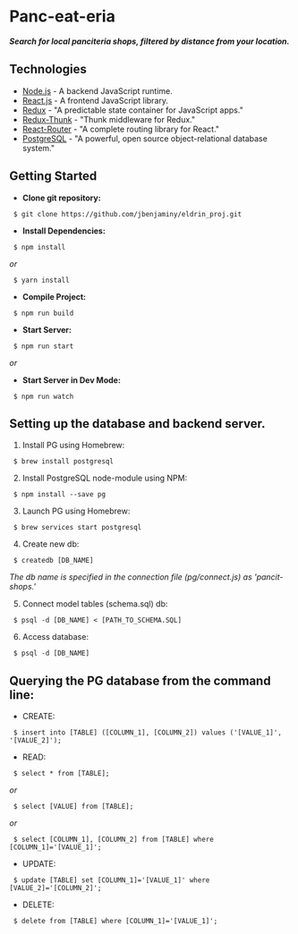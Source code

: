 # Panc-eat-eria #

 ***Search for local panciteria shops, filtered by distance from your location.***

## Technologies ##
 * [Node.js](https://nodejs.org/en/) - A backend JavaScript runtime.
 * [React.js](https://facebook.github.io/react/) - A frontend JavaScript library.
 * [Redux](http://redux.js.org/) - "A predictable state container for JavaScript apps."
 * [Redux-Thunk](https://github.com/gaearon/redux-thunk) - "Thunk middleware for Redux."
 * [React-Router](https://github.com/ReactTraining/react-router) - "A complete routing library for React."
 * [PostgreSQL](https://www.postgresql.org/) - "A powerful, open source object-relational database system."

## Getting Started ##
* __Clone git repository:__
 ```
  $ git clone https://github.com/jbenjaminy/eldrin_proj.git
 ```

* __Install Dependencies:__
 ```
  $ npm install

 ```
_or_

 ```
  $ yarn install
 ```

* __Compile Project:__
 ```
  $ npm run build
 ```

* __Start Server:__
 ```
  $ npm run start
 ```
_or_

* __Start Server in Dev Mode:__
 ```
  $ npm run watch
 ```

## Setting up the database and backend server.
1. Install PG using Homebrew:
 ```
  $ brew install postgresql
 ```

2. Install PostgreSQL node-module using NPM:
 ```
  $ npm install --save pg
 ```

3. Launch PG using Homebrew:
 ```
  $ brew services start postgresql
 ```

4. Create new db:
 ```
  $ createdb [DB_NAME]
 ```
_The db name is specified in the connection file (pg/connect.js) as 'pancit-shops.'_

5. Connect model tables (schema.sql) db:
 ```
  $ psql -d [DB_NAME] < [PATH_TO_SCHEMA.SQL]
 ```

6. Access database:
 ```
  $ psql -d [DB_NAME]
 ```

## Querying the PG database from the command line: ##

* CREATE:
 ```
  $ insert into [TABLE] ([COLUMN_1], [COLUMN_2]) values ('[VALUE_1]', '[VALUE_2]');
 ```

* READ:
 ```
  $ select * from [TABLE];
 ```
_or_
 ```
  $ select [VALUE] from [TABLE];
 ```
_or_
 ```
  $ select [COLUMN_1], [COLUMN_2] from [TABLE] where [COLUMN_1]='[VALUE_1]';
 ```

* UPDATE:
 ```
  $ update [TABLE] set [COLUMN_1]='[VALUE_1]' where [VALUE_2]='[COLUMN_2]';
 ```

* DELETE:
 ```
  $ delete from [TABLE] where [COLUMN_1]='[VALUE_1]';
 ```
